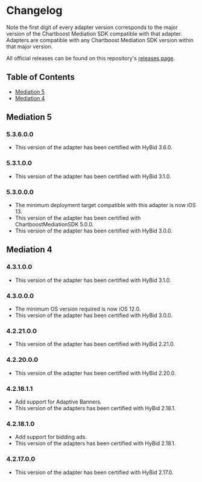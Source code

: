 # Changelog

Note the first digit of every adapter version corresponds to the major version of the Chartboost Mediation SDK compatible with that adapter. 
Adapters are compatible with any Chartboost Mediation SDK version within that major version.

All official releases can be found on this repository's [releases page](https://github.com/ChartBoost/chartboost-mediation-ios-adapter-verve/releases).

## Table of Contents
- [Mediation 5](#mediation-5)
- [Mediation 4](#mediation-4)

## Mediation 5

### 5.3.6.0.0
- This version of the adapter has been certified with HyBid 3.6.0.

### 5.3.1.0.0
- This version of the adapter has been certified with HyBid 3.1.0.

### 5.3.0.0.0
- The minimum deployment target compatible with this adapter is now iOS 13.
- This version of the adapter has been certified with ChartboostMediationSDK 5.0.0.
- This version of the adapter has been certified with HyBid 3.0.0.

## Mediation 4

### 4.3.1.0.0
- This version of the adapter has been certified with HyBid 3.1.0.

### 4.3.0.0.0
- The minimum OS version required is now iOS 12.0.
- This version of the adapter has been certified with HyBid 3.0.0.

### 4.2.21.0.0
- This version of the adapter has been certified with HyBid 2.21.0.

### 4.2.20.0.0
- This version of the adapter has been certified with HyBid 2.20.0.

### 4.2.18.1.1
- Add support for Adaptive Banners.
- This version of the adapters has been certified with HyBid 2.18.1.

### 4.2.18.1.0
- Add support for bidding ads.
- This version of the adapters has been certified with HyBid 2.18.1.

### 4.2.17.0.0
- This version of the adapter has been certified with HyBid 2.17.0.

